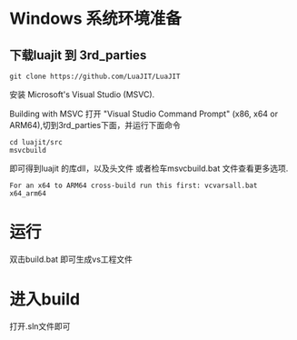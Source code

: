 # Windows 系统环境准备
## 下载luajit 到 3rd_parties
```
git clone https://github.com/LuaJIT/LuaJIT
```

安装 Microsoft's Visual Studio (MSVC).

Building with MSVC
打开 "Visual Studio Command Prompt" (x86, x64 or ARM64),切到3rd_parties下面，并运行下面命令

```
cd luajit/src
msvcbuild
```
即可得到luajit 的库dll，以及头文件
或者检车msvcbuild.bat 文件查看更多选项.

`For an x64 to ARM64 cross-build run this first: vcvarsall.bat x64_arm64`
# 运行
双击build.bat 即可生成vs工程文件

# 进入build 
打开.sln文件即可